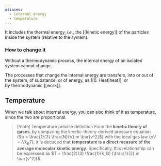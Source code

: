 ```yaml
---
aliases:
  - internal energy
  - temperature
---
```

It includes the thermal energy, _i.e._, the [[kinetic energy]] of the particles inside the system (relative to the system).

### How to change it

Without a thermodynamic process, the internal energy of an isolated system cannot change.

The processes that change the internal energy are transfers, into or out of the system, of substance, or of energy, as [[0. Heat|heat]], or by thermodynamic [[work]].


## Temperature

When we talk about internal energy, you can also think of it as temperature, since the two are proportional.

> [!note] Temperature precise definition
> From the **kinetic theory of gases**, by comparing the kinetic-theory-derived pressure equation ($p = \frac{1}{3} \frac{N}{V} m \bar{v^2}$) with the ideal gas law ($pV = Nk_BT$), it is deduced that **temperature is a direct measure of the average molecular kinetic energy**. Specifically, this relationship can be expressed as $T = \frac{2}{3} \frac{1}{k_B} (\frac{1}{2} m \bar{v^2})$.
